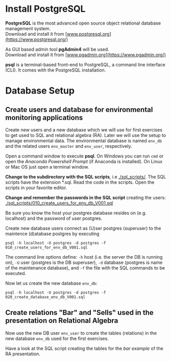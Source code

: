 # Install PostgreSQL #

**PostgreSQL** is the most advanced open source object relational database management system. 
<br>Download and install it from [www.postgresql.org](https://www.postgresql.org/)

As GUI based admin tool **pgAdmin4** will be used. 
<br>Download and install it from [www.pgadmin.org](https://www.pgadmin.org/)

**psql** is a terminal-based front-end to PostgreSQL, a command line interface (CLI). It comes with the PostgreSQL installation.

# Database Setup #

## Create users and database for environmental monitoring applications ##

Create new users and a new database which we will use for first exercises to get used to SQL and relational algebra (RA). Later we will use the setup to manage environmental data. The environmental database is named `env_db` and the related users `env_master` and `env_user`, respectively.

Open a command window to execute **psql**. On Windows you can run `cmd` or open the *Anaconda Powershell Prompt* (if Anaconda is installed). On Linux or Mac OS just open a terminal window.

**Change to the subdirectory with the SQL scripts**, i.e [./sql_scripts/](./sql_scripts/). The SQL scripts have the extension \*.sql. 
Read the code in the scripts. Open the scripts in your favorite editor.

**Change and remember the passwords in the SQL script** creating the users: [./sql_scripts/010_create_users_for_env_db_V001.sql](./sql_scripts/010_create_users_for_env_db_V001.sql)

Be sure you know the host your postgres database resides on (e.g. localhost) and the password of user postgres.

Create new database users connect as (U)ser postgres (superuser) to the maintence (d)atabase postgres by executing

	psql -h localhost -U postgres -d postgres -f 010_create_users_for_env_db_V001.sql

The command line options define: `-h` host (i.e. the server the DB is running on), `-U` user (postgres is the DB superuser), `-d` database (postgres is name of the maintenance database), and `-f` the file with the SQL commands to be executed.

Now let us create the new database `env_db`:

	psql -h localhost -U postgres -d postgres -f 020_create_database_env_db_V001.sql

## Create relations "Bar" and "Sells" used in the presentation on Relational Algebra ##

Now use the new DB user `env_user` to create the tables (relations) in the new database `env_db` used for the first exercises.

Have a look at the SQL script creating the tables for the _bar example_ of the RA presentation.




